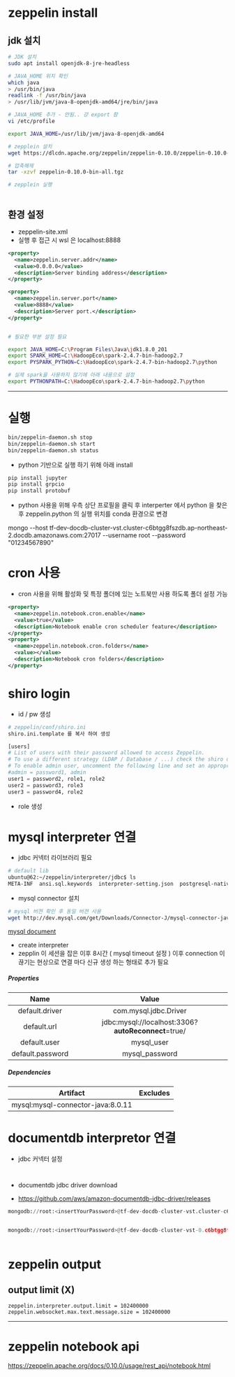 #  zeppelin install

##  jdk 설치 

```bash
# JDK 설치 
sudo apt install openjdk-8-jre-headless

# JAVA_HOME 위치 확인
which java 
> /usr/bin/java
readlink -f /usr/bin/java
> /usr/lib/jvm/java-8-openjdk-amd64/jre/bin/java

# JAVA_HOME 추가 - 안됨.. 걍 export 함
vi /etc/profile

export JAVA_HOME=/usr/lib/jvm/java-8-openjdk-amd64
```



```bash
# zepplein 설치
wget https://dlcdn.apache.org/zeppelin/zeppelin-0.10.0/zeppelin-0.10.0-bin-all.tgz

# 압축해제
tar -xzvf zeppelin-0.10.0-bin-all.tgz 

# zepplein 실행



```

## 환경 설정

- zeppelin-site.xml 
- 실행 후 접근 시 wsl 은 localhost:8888

```xml
<property>
  <name>zeppelin.server.addr</name>
  <value>0.0.0.0</value>
  <description>Server binding address</description>
</property>

<property>
  <name>zeppelin.server.port</name>
  <value>8888</value>
  <description>Server port.</description>
</property>
```



```bash

# 필요한 부분 설정 필요 

export JAVA_HOME=C:\Program Files\Java\jdk1.8.0_201
export SPARK_HOME=C:\HadoopEco\spark-2.4.7-bin-hadoop2.7
export PYSPARK_PYTHON=C:\HadoopEco\spark-2.4.7-bin-hadoop2.7\python

# 실제 spark을 사용하지 않기에 아래 내용으로 설정 
export PYTHONPATH=C:\HadoopEco\spark-2.4.7-bin-hadoop2.7\python
```



_ _ _

# 실행 

```bash
bin/zeppelin-daemon.sh stop
bin/zeppelin-daemon.sh start
bin/zeppelin-daemon.sh status
```



- python 기반으로 실행 하기 위해 아래 install 

```bash
pip install jupyter
pip install grpcio
pip install protobuf
```

- python 사용을 위해 우측 상단 프로필을 클릭 후 interperter 에서 python 을 찾은 후 zeppelin.python 의 실행 위치를 conda 환경으로 변경



mongo --host tf-dev-docdb-cluster-vst.cluster-c6btgg8fszdb.ap-northeast-2.docdb.amazonaws.com:27017 --username root --password "01234567890"

# cron 사용

- cron 사용을 위해 활성화 및 특정 폴더에 있는 노트북만 사용 하도록 폴더 설정 가능 

```xml
<property>
  <name>zeppelin.notebook.cron.enable</name>
  <value>true</value>
  <description>Notebook enable cron scheduler feature</description>
</property>
<property>
  <name>zeppelin.notebook.cron.folders</name>
  <value></value>
  <description>Notebook cron folders</description>
</property>
```



# shiro login

- id / pw 생성

```python
# zeppelin/conf/shiro.ini
shiro.ini.template 를 복사 하여 생성

[users]
# List of users with their password allowed to access Zeppelin.
# To use a different strategy (LDAP / Database / ...) check the shiro doc at http://shiro.apache.org/configuration.html#Configuration-INISections
# To enable admin user, uncomment the following line and set an appropriate password.
#admin = password1, admin
user1 = password2, role1, role2
user2 = password3, role3
user3 = password4, role2

```

- role 생성 



# mysql interpreter 연결

- jdbc 커넥터 라이브러리 필요 

```bash
# default lib
ubuntu@62:~/zeppelin/interpreter/jdbc$ ls
META-INF  ansi.sql.keywords  interpreter-setting.json  postgresql-native-driver-sql.keywords  zeppelin-jdbc-0.10.0.jar
```

- mysql connector 설치

```bash
# mysql 버젼 확인 후 동일 버젼 사용 
wget http://dev.mysql.com/get/Downloads/Connector-J/mysql-connector-java-8.0.11.tar.gz
```

[mysql document](https://zeppelin.apache.org/docs/latest/interpreter/jdbc.html#mysql)

- create interpreter
- zepplin 이 세션을 잡은 이후 8시간 ( mysql timeout 설정 ) 이후 connection 이 끊기는 현상으로 연결 마다 신규 생성 하는 형태로 추가 필요 

#####  Properties

|       Name       |                        Value                        |
| :--------------: | :-------------------------------------------------: |
|  default.driver  |                com.mysql.jdbc.Driver                |
|   default.url    | jdbc:mysql://localhost:3306?**autoReconnect**=true/ |
|   default.user   |                     mysql_user                      |
| default.password |                   mysql_password                    |

##### Dependencies

|             Artifact              | Excludes |
| :-------------------------------: | :------: |
| mysql:mysql-connector-java:8.0.11 |          |



# documentdb interpretor 연결

- jdbc 커넥터 설정

```
	
```

- documentdb jdbc driver download

- https://github.com/aws/amazon-documentdb-jdbc-driver/releases

```python
mongodb://root:<insertYourPassword>@tf-dev-docdb-cluster-vst.cluster-c6btgg8fszdb.ap-northeast-2.docdb.amazonaws.com:27017/?replicaSet=rs0&readPreference=secondaryPreferred&retryWrites=false


mongodb://root:<insertYourPassword>@tf-dev-docdb-cluster-vst-0.c6btgg8fszdb.ap-northeast-2.docdb.amazonaws.com:27017/?retryWrites=false
```



```

```

# zeppelin output

## output limit (X)

```
zeppelin.interpreter.output.limit = 102400000
zeppelin.websocket.max.text.message.size = 102400000
```



_ _ _



# zeppelin notebook api 

https://zeppelin.apache.org/docs/0.10.0/usage/rest_api/notebook.html



